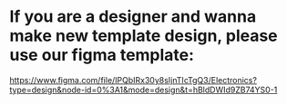 # If you are a designer and wanna make new template design, please use our figma template:
 https://www.figma.com/file/IPQbIRx30y8sIjnTIcTgQ3/Electronics?type=design&node-id=0%3A1&mode=design&t=hBldDWId9ZB74YS0-1